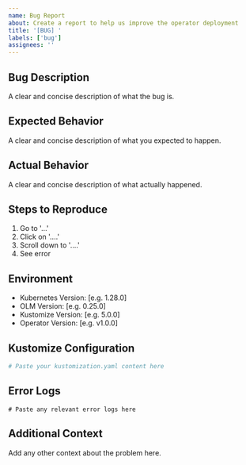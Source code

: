 ```yaml
---
name: Bug Report
about: Create a report to help us improve the operator deployment
title: '[BUG] '
labels: ['bug']
assignees: ''
---
```


## Bug Description
A clear and concise description of what the bug is.

## Expected Behavior
A clear and concise description of what you expected to happen.

## Actual Behavior
A clear and concise description of what actually happened.

## Steps to Reproduce
1. Go to '...'
2. Click on '....'
3. Scroll down to '....'
4. See error

## Environment
- Kubernetes Version: [e.g. 1.28.0]
- OLM Version: [e.g. 0.25.0]
- Kustomize Version: [e.g. 5.0.0]
- Operator Version: [e.g. v1.0.0]

## Kustomize Configuration
```yaml
# Paste your kustomization.yaml content here
```

## Error Logs
```
# Paste any relevant error logs here
```

## Additional Context
Add any other context about the problem here.
